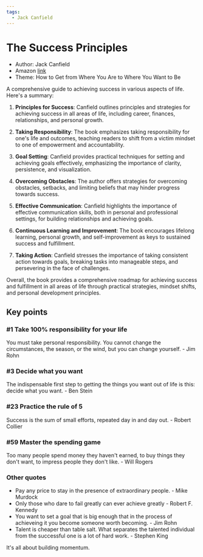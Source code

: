 ```yaml
---
tags:
  - Jack Canfield
---
```


# The Success Principles

- Author: Jack Canfield
- Amazon [link](https://a.co/d/17p7sRi)
- Theme: How to Get from Where You Are to Where You Want to Be

A comprehensive guide to achieving success in various aspects of life. Here's a summary:

1. **Principles for Success**: Canfield outlines principles and strategies for achieving success in all areas of life, including career, finances, relationships, and personal growth.

2. **Taking Responsibility**: The book emphasizes taking responsibility for one's life and outcomes, teaching readers to shift from a victim mindset to one of empowerment and accountability.

3. **Goal Setting**: Canfield provides practical techniques for setting and achieving goals effectively, emphasizing the importance of clarity, persistence, and visualization.

4. **Overcoming Obstacles**: The author offers strategies for overcoming obstacles, setbacks, and limiting beliefs that may hinder progress towards success.

5. **Effective Communication**: Canfield highlights the importance of effective communication skills, both in personal and professional settings, for building relationships and achieving goals.

6. **Continuous Learning and Improvement**: The book encourages lifelong learning, personal growth, and self-improvement as keys to sustained success and fulfillment.

7. **Taking Action**: Canfield stresses the importance of taking consistent action towards goals, breaking tasks into manageable steps, and persevering in the face of challenges.

Overall, the book provides a comprehensive roadmap for achieving success and fulfillment in all areas of life through practical strategies, mindset shifts, and personal development principles.

## Key points

### #1 Take 100% responsibility for your life

You must take personal responsibility. You cannot change the circumstances, the season, or the wind, but you can change yourself. - Jim Rohn

### #3 Decide what you want

The indispensable first step to getting the things you want out of life is this: decide what you want. - Ben Stein

### #23 Practice the rule of 5

Success is the sum of small efforts, repeated day in and day out. - Robert Collier

### #59 Master the spending game

Too many people spend money they haven't earned, to buy things they don't want, to impress people they don't like. - Will Rogers

### Other quotes

- Pay any price to stay in the presence of extraordinary people. - Mike Murdock
- Only those who dare to fail greatly can ever achieve greatly - Robert F. Kennedy
- You want to set a goal that is big enough that in the process of achieveing it you become someone worth becoming. - Jim Rohn
- Talent is cheaper than table salt. What separates the talented individual from the successful one is a lot of hard work. - Stephen King

It's all about building momentum.
